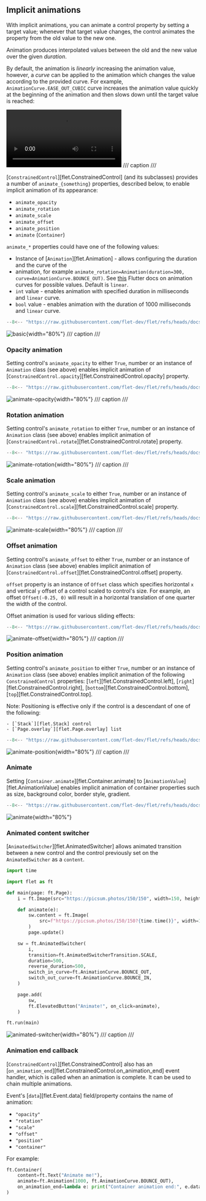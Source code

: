 ## Implicit animations

With implicit animations, you can animate a control property by setting a target value; whenever that target
value changes, the control animates the property from the old value to the new one.

Animation produces interpolated values between the old and the new value over the given *duration*.

By default, the animation is *linearly* increasing the animation value, however, a *curve* can be
applied to the animation which changes the value according to the provided curve.
For example, `AnimationCurve.EASE_OUT_CUBIC` curve increases the animation value quickly at the
beginning of the animation and then slows down until the target value is reached:

<video controls>
  <source src="https://flutter.github.io/assets-for-api-docs/assets/animation/curve_ease_out_cubic.mp4"/>
</video>
/// caption
///

[`ConstrainedControl`][flet.ConstrainedControl] (and its subclasses) provides a number of `animate_{something}`
properties, described below, to enable implicit animation of its appearance:

* `animate_opacity`
* `animate_rotation`
* `animate_scale`
* `animate_offset`
* `animate_position`
* `animate` (`Container`)

`animate_*` properties could have one of the following values:

* Instance of [`Animation`][flet.Animation] - allows configuring the duration and the curve of the
* animation, for example `animate_rotation=Animation(duration=300, curve=AnimationCurve.BOUNCE_OUT)`.
  See [this](https://api.flutter.dev/flutter/animation/Curves-class.html) Flutter docs on animation curves for possible values. Default is `linear`.
* `int` value - enables animation with specified duration in milliseconds and `linear` curve.
* `bool` value - enables animation with the duration of 1000 milliseconds and `linear` curve.


```python
--8<-- "https://raw.githubusercontent.com/flet-dev/flet/refs/heads/docs/sdk/python/examples/controls/time-picker/basic.py"
```

![basic](https://raw.githubusercontent.com/flet-dev/flet/docs/sdk/python/examples/python/controls/time-picker/media/basic.png){width="80%"}
/// caption
///




### Opacity animation

Setting control's `animate_opacity` to either `True`, number or an instance of `Animation` class (see above)
enables implicit animation of [`ConstrainedControl.opacity`][flet.ConstrainedControl.opacity] property.

```python
--8<-- "https://raw.githubusercontent.com/flet-dev/flet/refs/heads/docs/sdk/python/examples/controls/constrained-control/animate-opacity.py"
```

![animate-opacity](https://raw.githubusercontent.com/flet-dev/flet/docs/sdk/python/examples/python/controls/constrained-control/media/animate-opacity.gif){width="80%"}
/// caption
///

### Rotation animation

Setting control's `animate_rotation` to either `True`, number or an instance of `Animation` class (see above)
enables implicit animation of [`ConstrainedControl.rotate`][flet.ConstrainedControl.rotate] property.

```python
--8<-- "https://raw.githubusercontent.com/flet-dev/flet/refs/heads/docs/sdk/python/examples/controls/constrained-control/animate-rotation.py"
```

![animate-rotation](https://raw.githubusercontent.com/flet-dev/flet/docs/sdk/python/examples/python/controls/constrained-control/media/animate-rotation.gif){width="80%"}
/// caption
///

### Scale animation

Setting control's `animate_scale` to either `True`, number or an instance of `Animation` class (see above)
enables implicit animation of [`ConstrainedControl.scale`][flet.ConstrainedControl.scale] property.

```python
--8<-- "https://raw.githubusercontent.com/flet-dev/flet/refs/heads/docs/sdk/python/examples/controls/constrained-control/animate-scale.py"
```

![animate-scale](https://raw.githubusercontent.com/flet-dev/flet/docs/sdk/python/examples/python/controls/constrained-control/media/animate-scale.gif){width="80%"}
/// caption
///

### Offset animation

Setting control's `animate_offset` to either `True`, number or an instance of `Animation` class (see above)
enables implicit animation of [`ConstrainedControl.offset`][flet.ConstrainedControl.offset] property.

`offset` property is an instance of `Offset` class which specifies horizontal `x` and vertical `y`
offset of a control scaled to control's size. For example, an offset `Offset(-0.25, 0)` will result in
a horizontal translation of one quarter the width of the control.

Offset animation is used for various sliding effects:

```python
--8<-- "https://raw.githubusercontent.com/flet-dev/flet/refs/heads/docs/sdk/python/examples/controls/constrained-control/animate-offset.py"
```

![animate-offset](https://raw.githubusercontent.com/flet-dev/flet/docs/sdk/python/examples/python/controls/constrained-control/media/animate-offset.gif){width="80%"}
/// caption
///

### Position animation

Setting control's `animate_position` to either `True`, number or an instance of `Animation` class
(see above) enables implicit animation of the following `ConstrainedControl` properties:
[`left`][flet.ConstrainedControl.left], [`right`][flet.ConstrainedControl.right],
[`bottom`][flet.ConstrainedControl.bottom], [`top`][flet.ConstrainedControl.top].


Note:
    Positioning is effective only if the control is a descendant of one of the following:

    - [`Stack`][flet.Stack] control
    - [`Page.overlay`][flet.Page.overlay] list

```python
--8<-- "https://raw.githubusercontent.com/flet-dev/flet/refs/heads/docs/sdk/python/examples/controls/constrained-control/animate-position.py"
```

![animate-position](https://raw.githubusercontent.com/flet-dev/flet/docs/sdk/python/examples/python/controls/constrained-control/media/animate-position.gif){width="80%"}
/// caption
///

### Animate

Setting [`Container.animate`][flet.Container.animate] to [`AnimationValue`][flet.AnimationValue]
enables implicit animation of container properties such as size, background color, border style, gradient.

```python
--8<-- "https://raw.githubusercontent.com/flet-dev/flet/refs/heads/docs/sdk/python/examples/controls/container/animate.py"
```

![animate](https://raw.githubusercontent.com/flet-dev/flet/docs/sdk/python/examples/python/controls/container/media/animate.gif){width="80%"}


### Animated content switcher

[`AnimatedSwitcher`][flet.AnimatedSwitcher] allows animated transition between a new control and
the control previously set on the `AnimatedSwitcher` as a `content`.

```python
import time

import flet as ft

def main(page: ft.Page):
    i = ft.Image(src="https://picsum.photos/150/150", width=150, height=150)

    def animate(e):
        sw.content = ft.Image(
            src=f"https://picsum.photos/150/150?{time.time()}", width=150, height=150
        )
        page.update()

    sw = ft.AnimatedSwitcher(
        i,
        transition=ft.AnimatedSwitcherTransition.SCALE,
        duration=500,
        reverse_duration=500,
        switch_in_curve=ft.AnimationCurve.BOUNCE_OUT,
        switch_out_curve=ft.AnimationCurve.BOUNCE_IN,
    )

    page.add(
        sw,
        ft.ElevatedButton("Animate!", on_click=animate),
    )

ft.run(main)
```

![animated-switcher](../assets/cookbook/animations/animated-switcher.gif){width="80%"}
/// caption
///

### Animation end callback

[`ConstrainedControl`][flet.ConstrainedControl] also has an
[`on_animation_end`][flet.ConstrainedControl.on_animation_end] event handler, which is called
when an animation is complete. It can be used to chain multiple animations.

Event's [`data`][flet.Event.data] field/property contains the name of animation:

* `"opacity"`
* `"rotation"`
* `"scale"`
* `"offset"`
* `"position"`
* `"container"`

For example:

```python
ft.Container(
    content=ft.Text("Animate me!"),
    animate=ft.Animation(1000, ft.AnimationCurve.BOUNCE_OUT),
    on_animation_end=lambda e: print("Container animation end:", e.data)
)
```
